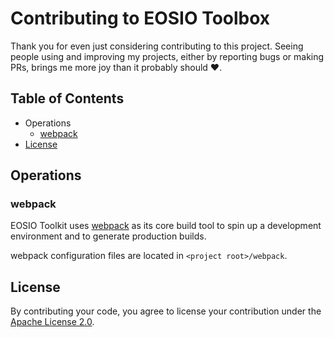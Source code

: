 # Contributing to EOSIO Toolbox
Thank you for even just considering contributing to this project. Seeing people using and improving my projects, either by reporting bugs or making PRs, brings me more joy than it probably should ❤️.

## Table of Contents
- Operations
  - [webpack](#webpack)
- [License](#license)

## Operations
### webpack
EOSIO Toolkit uses [webpack](https://webpack.js.org/) as its core build tool to spin up a development environment and to generate production builds.

webpack configuration files are located in `<project root>/webpack`.

## License
By contributing your code, you agree to license your contribution under the [Apache License 2.0](./LICENSE).
